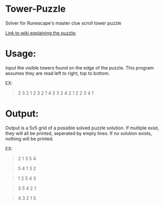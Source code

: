 # Tower-Puzzle
Solver for Runescape's master clue scroll tower puzzle

[Link to wiki explaining the puzzle:](http://runescape.wikia.com/wiki/Treasure_Trails/Guide/Towers?file=Towers_puzzle_scroll_interface.png#General_strategies)

# Usage:
Input the visible towers found on the edge of the puzzle.
This program assumes they are read left to right, top to bottom.

EX:
>2 3 2 1 2 3 2 1 4 3 3 2 4 2 1 2 2 3 4 1

# Output:
Output is a 5x5 grid of a possible solved puzzle solution. If multiple exist, they will all be printed, seperated by empty lines. If no solution exists, nothing will be printed.

EX:

>2 1 3 5 4 

>5 4 1 3 2 

>1 2 5 4 3 

>3 5 4 2 1 

>4 3 2 1 5 
